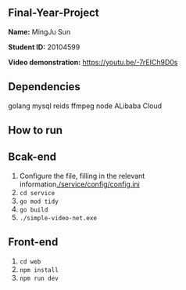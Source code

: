 ## Final-Year-Project

__Name:__ MingJu Sun

__Student ID:__ 20104599

__Video demonstration:__ https://youtu.be/-7rEICh9D0s

## Dependencies
golang
mysql
reids
ffmpeg
node
ALibaba Cloud

## How to run

## Bcak-end
1. Configure the file, filling in the relevant information[./service/config/config.ini](./service/config/config.ini)
2. `cd service`
3. `go mod tidy`
4. `go build`
5. `./simple-video-net.exe`


## Front-end
1. `cd web`
2. `npm install`
3. `npm run dev`

